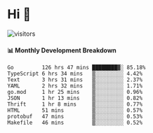 # Hi 👋
 
![visitors](https://visitor-badge.glitch.me/badge?page_id=sorcererxw.sorcererx)

#### 📊 Monthly Development Breakdown

<!--START_SECTION:waka-->
```text
Go         126 hrs 47 mins ████████▓░ 85.18%
TypeScript 6 hrs 34 mins   ▒░░░░░░░░░ 4.42%
Text       3 hrs 31 mins   ▒░░░░░░░░░ 2.37%
YAML       2 hrs 32 mins   ▒░░░░░░░░░ 1.71%
go.mod     1 hr 25 mins    ▒░░░░░░░░░ 0.96%
JSON       1 hr 13 mins    ▒░░░░░░░░░ 0.82%
Thrift     1 hr 8 mins     ▒░░░░░░░░░ 0.77%
HTML       51 mins         ▒░░░░░░░░░ 0.57%
protobuf   47 mins         ▒░░░░░░░░░ 0.53%
Makefile   46 mins         ▒░░░░░░░░░ 0.52%
```
<!--END_SECTION:waka-->
